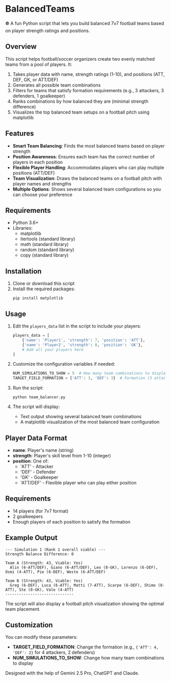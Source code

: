 # BalancedTeams
⚽ A fun Python script that lets you build balanced 7v7 football teams based on player strength ratings and positions.

## Overview

This script helps football/soccer organizers create two evenly matched teams from a pool of players. It:

1. Takes player data with name, strength ratings (1-10), and positions (ATT, DEF, GK, or ATT/DEF)
2. Generates all possible team combinations
3. Filters for teams that satisfy formation requirements (e.g., 3 attackers, 3 defenders, 1 goalkeeper)
4. Ranks combinations by how balanced they are (minimal strength difference)
5. Visualizes the top balanced team setups on a football pitch using matplotlib

## Features

- **Smart Team Balancing**: Finds the most balanced teams based on player strength
- **Position Awareness**: Ensures each team has the correct number of players in each position
- **Flexible Player Handling**: Accommodates players who can play multiple positions (ATT/DEF)
- **Team Visualization**: Draws the balanced teams on a football pitch with player names and strengths
- **Multiple Options**: Shows several balanced team configurations so you can choose your preference

## Requirements

- Python 3.6+
- Libraries: 
  - matplotlib
  - itertools (standard library)
  - math (standard library)
  - random (standard library)
  - copy (standard library)

## Installation

1. Clone or download this script
2. Install the required packages:
   ```
   pip install matplotlib
   ```

## Usage

1. Edit the `players_data` list in the script to include your players:
   ```python
   players_data = [
       {'name': 'Player1', 'strength': 7, 'position': 'ATT'},
       {'name': 'Player2', 'strength': 8, 'position': 'GK'},
       # Add all your players here
   ]
   ```

2. Customize the configuration variables if needed:
   ```python
   NUM_SIMULATIONS_TO_SHOW = 5  # How many team combinations to display
   TARGET_FIELD_FORMATION = {'ATT': 3, 'DEF': 3}  # Formation (3 attackers, 3 defenders)
   ```

3. Run the script:
   ```
   python team_balancer.py
   ```

4. The script will display:
   - Text output showing several balanced team combinations
   - A matplotlib visualization of the most balanced team configuration

## Player Data Format

- **name**: Player's name (string)
- **strength**: Player's skill level from 1-10 (integer)
- **position**: One of:
  - 'ATT' - Attacker
  - 'DEF' - Defender
  - 'GK' - Goalkeeper
  - 'ATT/DEF' - Flexible player who can play either position

## Requirements

- 14 players (for 7v7 format)
- 2 goalkeepers
- Enough players of each position to satisfy the formation

## Example Output

```
--- Simulation 1 (Rank 1 overall viable) ---
Strength Balance Difference: 0

Team A (Strength: 43, Viable: Yes)
  Alin (6-ATT/DEF), Giano (6-ATT/DEF), Leo (8-GK), Lorenzo (6-DEF), Osmi (4-ATT), Pie (6-DEF), Weste (6-ATT/DEF)

Team B (Strength: 43, Viable: Yes)
  Greg (6-DEF), Luca (6-ATT), Matti (7-ATT), Scarpe (6-DEF), Shimo (8-ATT), Ste (8-GK), Vale (4-ATT)
------------------------------
```

The script will also display a football pitch visualization showing the optimal team placement.

## Customization

You can modify these parameters:

- **TARGET_FIELD_FORMATION**: Change the formation (e.g., `{'ATT': 4, 'DEF': 2}` for 4 attackers, 2 defenders)
- **NUM_SIMULATIONS_TO_SHOW**: Change how many team combinations to display


Designed with the help of Gemini 2.5 Pro, ChatGPT and Claude.
